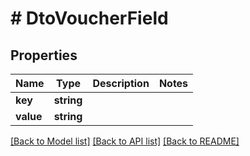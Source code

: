 # # DtoVoucherField

## Properties

Name | Type | Description | Notes
------------ | ------------- | ------------- | -------------
**key** | **string** |  |
**value** | **string** |  |

[[Back to Model list]](../../README.md#models) [[Back to API list]](../../README.md#endpoints) [[Back to README]](../../README.md)
